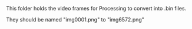 This folder holds the video frames for Processing to convert into .bin files.

They should be named "img0001.png" to "img6572.png"
